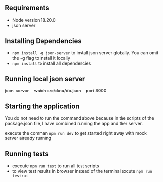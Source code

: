 ## Requirements

- Node version 18.20.0
- json server

## Installing Dependencies
- `npm install -g json-server` to install json server globally. You can omit the -g flag to install it locally
- `npm install` to install all dependencies

## Running local json server
json-server --watch src/data/db.json --port 8000 

## Starting the application
You do not need to run the command above because in the scripts of the package.json file, I have combined running the app and ther server.

execute the comman `npm run dev` to get started right away with mock server already running

## Running tests

- execute `npm run test` to run all test scripts
- to view test results in browser instead of the terminal excute `npm run test:ui`

